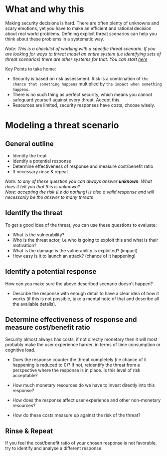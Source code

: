 # What and why this

Making security decisions is hard. There are often plenty of unknowns and scary emotions, yet you have to make an efficient and rational decision about real world problems.
Defining explicit threat scenarios can help you think about these problems in a systematic way.

_Note: This is a checklist of working with a specific threat scenario. If you are looking for ways to threat model an entire system (i.e identifying sets of threat scenarios) there are other systems for that. You can start [here](https://owasp.org/www-community/Application_Threat_Modeling)_

Key Points to take home:

* Security is based on risk assessment. Risk is a combination of `the chance that something happens` multiplied by `the impact when something happens`.
* There is no such thing as perfect security, which means you cannot safeguard yourself against every threat. Accept this.
* Resources are limited, security responses have costs, choose wisely.

# Modeling a threat scenario

## General outline

* Identify the treat
* Identify a potential response
* Determine effectiveness of response and measure cost/benefit ratio
* If necessary rinse & repeat

_Note: to any of these question you can always answer __unknown__. What does it tell you that this is unknown?_  
_Note: accepting the risk (i.e do nothing) is also a valid response and will necessarily be the answer to many threats_

## Identify the threat

To get a good idea of the threat, you can use these questions to evaluate:

* What is the vulnerability?
* Who is the threat actor, i.e who is going to exploit this and what is their motivation?
* What is the damage is the vulnerability is exploited? (impact)
* How easy is it to launch an attack? (chance of it happening)

## Identify a potential response

How can you make sure the above described scenario doesn't happen?

* Describe the response with enough detail to have a clear idea of how it works (if this is not possible, take a mental note of that and describe all the available details).

## Determine effectiveness of response and measure cost/benefit ratio

Security almost always has costs, if not directly monetary then it will most probably make the user experience harder, in terms of time consumption or cognitive load.

* Does the response counter the threat completely (i.e chance of it happening is reduced to 0)? If not, reidentify the threat from a perspective where the response is in place. Is this level of risk acceptable?
* How much monetary resources do we have to invest directly into this response?
* How does the response affect user experience and other non-monetary resources?

* How do these costs measure up against the risk of the threat?

## Rinse & Repeat

If you feel the cost/benefit ratio of your chosen response is not favorable, try to identify and analyse a different response.

